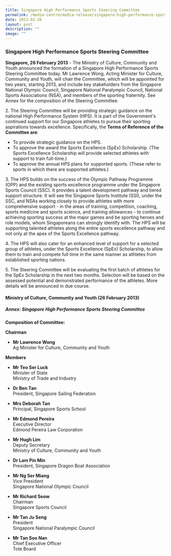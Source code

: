 ```yaml
---
title: Singapore High Performance Sports Steering Committee
permalink: /media-centre/media-release/singapore-high-performance-sports-steering-committee/
date: 2013-02-26
layout: post
description: ""
image: ""
---
```

### **Singapore High Performance Sports Steering Committee**

**Singapore, 26 February 2013** - The Ministry of Culture, Community and Youth announced the formation of a Singapore High Performance Sports Steering Committee today. Mr Lawrence Wong, Acting Minister for Culture, Community and Youth, will chair the Committee, which will be appointed for two years, starting 2013, and include key stakeholders from the Singapore National Olympic Council, Singapore National Paralympic Council, National Sports Associations (NSA), and members of the sporting fraternity. See Annex for the composition of the Steering Committee.

2\. The Steering Committee will be providing strategic guidance on the national High Performance System (HPS). It is part of the Government's continued support for our Singapore athletes to pursue their sporting aspirations towards excellence. Specifically, the **Terms of Reference of the Committee are**:
* To provide strategic guidance on the HPS.
* To approve the award the Sports Excellence (SpEx) Scholarship. (The Sports Excellence Scholarship will provide selected athletes with support to train full-time.)
* To approve the annual HPS plans for supported sports. (These refer to sports in which there are supported athletes.)

3\. The HPS builds on the success of the Olympic Pathway Programme (OPP) and the existing sports excellence programme under the Singapore Sports Council (SSC). It provides a talent development pathway and tiered support structure. It will see the Singapore Sports Institute (SSI), under the SSC, and NSAs working closely to provide athletes with more comprehensive support - in the areas of training, competition, coaching, sports medicine and sports science, and training allowances - to continue achieving sporting success at the major games and be sporting heroes and role models, whom Singaporeans can strongly identify with. The HPS will be supporting talented athletes along the entire sports excellence pathway and not only at the apex of the Sports Excellence pathway.

4\. The HPS will also cater for an enhanced level of support for a selected group of athletes, under the Sports Excellence (SpEx) Scholarship, to allow them to train and compete full time in the same manner as athletes from established sporting nations.

5\. The Steering Committee will be evaluating the first batch of athletes for the SpEx Scholarship in the next two months. Selection will be based on the assessed potential and demonstrated performance of the athletes. More details will be announced in due course.

#### **Ministry of Culture, Community and Youth (26 February 2013)**

##### **Annex: Singapore High Performance Sports Steering Committee**

**Composition of Committee:**

**Chairman**
* **Mr Lawrence Wong**
<br>Ag Minister for Culture, Community and Youth

**Members**
* **Mr Teo Ser Luck**
<br>Minister of State
<br>Ministry of Trade and Industry

* **Dr Ben Tan**
<br>President, Singapore Sailing Federation

* **Mrs Deborah Tan**
<br>Principal, Singapore Sports School

* **Mr Edmond Pereira**
<br>Executive Director
<br>Edmond Pereira Law Corporation

* **Mr Hugh Lim**
<br>Deputy Secretary
<br>Ministry of Culture, Community and Youth

* **Dr Lam Pin Min**
<br>President, Singapore Dragon Boat Association

* **Mr Ng Ser Miang**
<br>Vice President
<br>Singapore National Olympic Council

* **Mr Richard Seow**
<br>Chairman
<br>Singapore Sports Council

* **Mr Tan Ju Seng**
<br>President
<br>Singapore National Paralympic Council

* **Mr Tan Soo Nan**
<br>Chief Executive Officer
<br>Tote Board